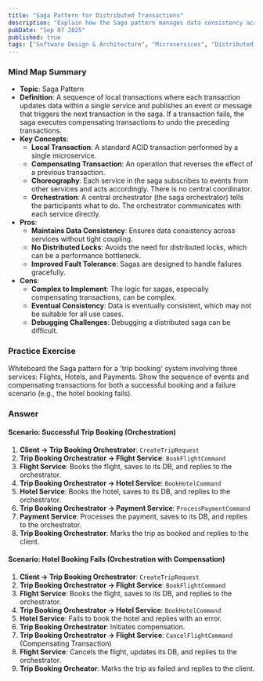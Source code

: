 ```yaml
---
title: "Saga Pattern for Distributed Transactions"
description: "Explain how the Saga pattern manages data consistency across microservices without using two-phase commit. Discuss the Choreography vs. Orchestration approaches."
pubDate: "Sep 07 2025"
published: true
tags: ["Software Design & Architecture", "Microservices", "Distributed Systems", "Saga Pattern", "Data Consistency"]
---
```


### Mind Map Summary

- **Topic**: Saga Pattern
- **Definition**: A sequence of local transactions where each transaction updates data within a single service and publishes an event or message that triggers the next transaction in the saga. If a transaction fails, the saga executes compensating transactions to undo the preceding transactions.
- **Key Concepts**:
    - **Local Transaction**: A standard ACID transaction performed by a single microservice.
    - **Compensating Transaction**: An operation that reverses the effect of a previous transaction.
    - **Choreography**: Each service in the saga subscribes to events from other services and acts accordingly. There is no central coordinator.
    - **Orchestration**: A central orchestrator (the saga orchestrator) tells the participants what to do. The orchestrator communicates with each service directly.
- **Pros**:
    - **Maintains Data Consistency**: Ensures data consistency across services without tight coupling.
    - **No Distributed Locks**: Avoids the need for distributed locks, which can be a performance bottleneck.
    - **Improved Fault Tolerance**: Sagas are designed to handle failures gracefully.
- **Cons**:
    - **Complex to Implement**: The logic for sagas, especially compensating transactions, can be complex.
    - **Eventual Consistency**: Data is eventually consistent, which may not be suitable for all use cases.
    - **Debugging Challenges**: Debugging a distributed saga can be difficult.

### Practice Exercise

Whiteboard the Saga pattern for a 'trip booking' system involving three services: Flights, Hotels, and Payments. Show the sequence of events and compensating transactions for both a successful booking and a failure scenario (e.g., the hotel booking fails).

### Answer

#### Scenario: Successful Trip Booking (Orchestration)

1.  **Client -> Trip Booking Orchestrator**: `CreateTripRequest`
2.  **Trip Booking Orchestrator -> Flight Service**: `BookFlightCommand`
3.  **Flight Service**: Books the flight, saves to its DB, and replies to the orchestrator.
4.  **Trip Booking Orchestrator -> Hotel Service**: `BookHotelCommand`
5.  **Hotel Service**: Books the hotel, saves to its DB, and replies to the orchestrator.
6.  **Trip Booking Orchestrator -> Payment Service**: `ProcessPaymentCommand`
7.  **Payment Service**: Processes the payment, saves to its DB, and replies to the orchestrator.
8.  **Trip Booking Orchestrator**: Marks the trip as booked and replies to the client.

#### Scenario: Hotel Booking Fails (Orchestration with Compensation)

1.  **Client -> Trip Booking Orchestrator**: `CreateTripRequest`
2.  **Trip Booking Orchestrator -> Flight Service**: `BookFlightCommand`
3.  **Flight Service**: Books the flight, saves to its DB, and replies to the orchestrator.
4.  **Trip Booking Orchestrator -> Hotel Service**: `BookHotelCommand`
5.  **Hotel Service**: Fails to book the hotel and replies with an error.
6.  **Trip Booking Orchestrator**: Initiates compensation.
7.  **Trip Booking Orchestrator -> Flight Service**: `CancelFlightCommand` (Compensating Transaction)
8.  **Flight Service**: Cancels the flight, updates its DB, and replies to the orchestrator.
9.  **Trip Booking Orcheator**: Marks the trip as failed and replies to the client.
